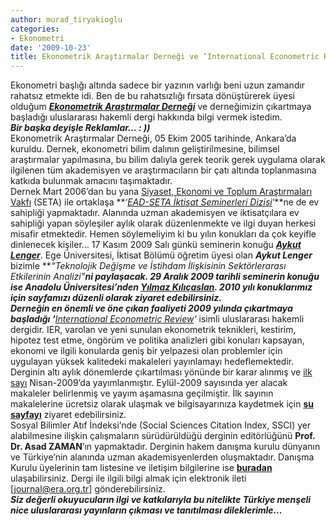 ```yaml
---
author: murad_tiryakioglu
categories:
- Ekonometri
date: '2009-10-23'
title: Ekonometrik Araştırmalar Derneği ve ‘International Econometric Review&#039;  Üzerine…
---
```


Ekonometri başlığı altında sadece bir yazının varlığı beni uzun zamandır rahatsız etmekte idi. Ben de bu rahatsızlığı fırsata dönüştürerek üyesi olduğum **[*Ekonometrik Araştırmalar Derneği*](http://www.ead.org.tr/)** ve derneğimizin çıkartmaya başladığı uluslararası hakemli dergi hakkında bilgi vermek istedim.  
***Bir başka deyişle Reklamlar… : ))***  
Ekonometrik Araştırmalar Derneği, 05 Ekim 2005 tarihinde, Ankara’da kuruldu. Dernek, ekonometri bilim dalının geliştirilmesine, bilimsel araştırmalar yapılmasına, bu bilim dalıyla gerek teorik gerek uygulama olarak ilgilenen tüm akademisyen ve araştırmacıların bir çatı altında toplanmasına katkıda bulunmak amacını taşımaktadır.  
Dernek Mart 2006’dan bu yana [Siyaset, Ekonomi ve Toplum Araştırmaları Vakfı](http://www.setav.org/) (SETA) ile ortaklaşa **‘[*EAD-SETA İktisat Seminerleri Dizisi*](http://www.ead.org.tr/gecmis_sem.htm)‘**ne de ev sahipliği yapmaktadır. Alanında uzman akademisyen ve iktisatçılara ev sahipliği yapan söyleşiler aylık olarak düzenlenmekte ve ilgi duyan herkesi misafir etmektedir. Hemen söylemeliyim ki bu yılın konukları da çok keyifle dinlenecek kişiler… 17 Kasım 2009 Salı günkü seminerin konuğu [***Aykut Lenger***](http://akademik.ege.edu.tr/Akademik/Bilgiler/Bilgi01.asp?adi=AYKUT&soyadi=LENGER&ksn=30.31). Ege Üniversitesi, İktisat Bölümü öğretim üyesi olan ***Aykut Lenger*** bizimle ***“Teknolojik Değişme ve İstihdam İlişkisinin Sektörlerarası Etkilerinin Analizi”***ni paylaşacak. 29 Aralık 2009 tarihli seminerin konuğu ise Anadolu Üniversitesi’nden ***[Yılmaz Kılıçaslan](http://home.anadolu.edu.tr/~ykilicaslan/)***. 2010 yılı konuklarımız için sayfamızı düzenli olarak ziyaret edebilirsiniz.  
Derneğin en önemli ve öne çıkan faaliyeti 2009 yılında çıkartmaya başladığı ‘**[International Econometric Review](http://www.era.org.tr/aim.htm)‘** isimli uluslararası hakemli dergidir. IER, varolan ve yeni sunulan ekonometrik teknikleri, kestirim, hipotez test etme, öngörüm ve politika analizleri gibi konuları kapsayan, ekonomi ve ilgili konularda geniş bir yelpazesi olan problemler için uygulayan yüksek kalitedeki makaleleri yayınlamayı hedeflemektedir.  
Derginin altı aylık dönemlerde çıkartılması yönünde bir karar alınmış ve [ilk sayı](http://www.era.org.tr/april2009.htm) Nisan-2009’da yayımlanmıştır. Eylül-2009 sayısında yer alacak makaleler belirlenmiş ve yayım aşamasına geçilmiştir. İlk sayının makalelerine ücretsiz olarak ulaşmak ve bilgisayarınıza kaydetmek için **[şu sayfayı](http://www.era.org.tr/april2009.htm)** ziyaret edebilirsiniz.  
Sosyal Bilimler Atıf İndeksi’nde (Social Sciences Citation Index, SSCI) yer alabilmesine ilişkin çalışmaların sürüdürüldüğü derginin editörlüğünü **Prof. Dr. Asad ZAMAN**’ın yapmaktadır. Derginin hakem danışma kurulu dünyanın ve Türkiye’nin alanında uzman akademisyenlerden oluşmaktadır. Danışma Kurulu üyelerinin tam listesine ve iletişim bilgilerine ise **[buradan](http://www.era.org.tr/editorial_board.htm)** ulaşabilirsiniz. Dergi ile ilgili bilgi almak için elektronik ileti \[journal@era.org.tr\] gönderebilirsiniz.  
***Siz değerli okuyucuların ilgi ve katkılarıyla bu nitelikte Türkiye menşeli nice uluslararası yayınların çıkması ve tanıtılması dileklerimle…***
